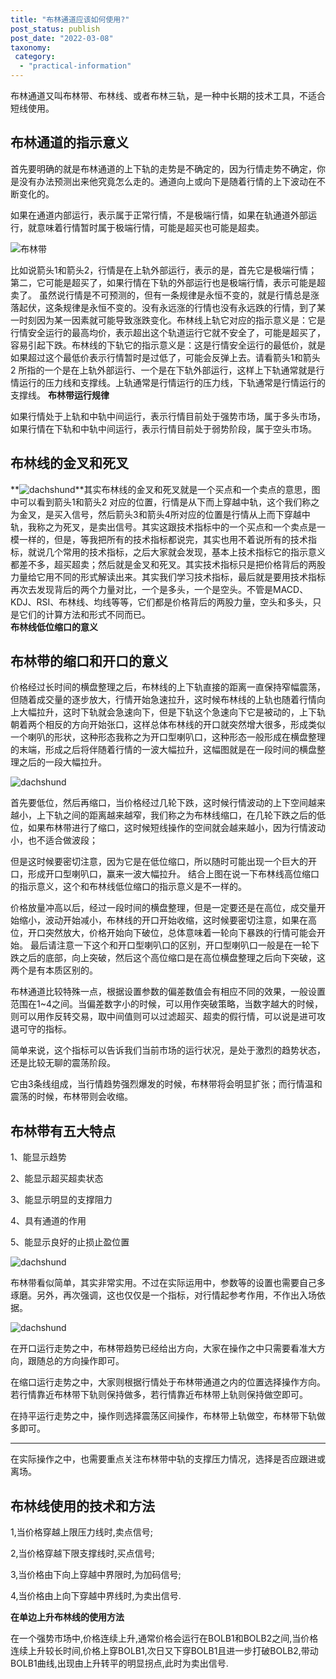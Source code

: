 ```yaml
---
title: "布林通道应该如何使用?"
post_status: publish
post_date: "2022-03-08"
taxonomy:
 category: 
  - "practical-information"
---
```


布林通道又叫布林带、布林线、或者布林三轨，是一种中长期的技术工具，不适合短线使用。

## 布林通道的指示意义

首先要明确的就是布林通道的上下轨的走势是不确定的，因为行情走势不确定，你是没有办法预测出来他究竟怎么走的。通道向上或向下是随着行情的上下波动在不断变化的。

如果在通道内部运行，表示属于正常行情，不是极端行情，如果在轨通道外部运行，就意味着行情暂时属于极端行情，可能是超买也可能是超卖。

![布林带](https://cdn.fendou.la/funstoutiao/2020/12/104126154.png)

比如说箭头1和箭头2，行情是在上轨外部运行，表示的是，首先它是极端行情；第二，它可能是超买了，如果行情在下轨的外部运行也是极端行情，表示可能是超卖了。 虽然说行情是不可预测的，但有一条规律是永恒不变的，就是行情总是涨落起伏，这条规律是永恒不变的。没有永远涨的行情也没有永远跌的行情，到了某一时刻因为某一因素就可能导致涨跌变化。布林线上轨它对应的指示意义是：它是行情安全运行的最高均价，表示超出这个轨道运行它就不安全了，可能是超买了，容易引起下跌。布林线的下轨它的指示意义是：这是行情安全运行的最低价，就是如果超过这个最低价表示行情暂时是过低了，可能会反弹上去。请看箭头1和箭头2 所指的一个是在上轨外部运行、一个是在下轨外部运行，这样上下轨通常就是行情运行的压力线和支撑线。上轨通常是行情运行的压力线，下轨通常是行情运行的支撑线。 **布林带运行规律**

如果行情处于上轨和中轨中间运行，表示行情目前处于强势市场，属于多头市场，如果行情在下轨和中轨中间运行，表示行情目前处于弱势阶段，属于空头市场。

## 布林线的金叉和死叉

**![dachshund](https://cdn.fendou.la/funstoutiao/2020/12/105210408.png ".....png")**其实布林线的金叉和死叉就是一个买点和一个卖点的意思，图中可以看到箭头1和箭头2 对应的位置，行情是从下而上穿越中轨，这个我们称之为金叉，是买入信号，然后箭头3和箭头4所对应的位置是行情从上而下穿越中轨，我称之为死叉，是卖出信号。其实这跟技术指标中的一个买点和一个卖点是一模一样的，但是，等我把所有的技术指标都说完，其实也用不着说所有的技术指标，就说几个常用的技术指标，之后大家就会发现，基本上技术指标它的指示意义都差不多，超买超卖；然后就是金叉和死叉。其实技术指标只是把价格背后的两股力量给它用不同的形式解读出来。其实我们学习技术指标，最后就是要用技术指标再次去发现背后的两个力量对比，一个是多头，一个是空头。不管是MACD、KDJ、RSI、布林线、均线等等，它们都是价格背后的两股力量，空头和多头，只是它们的计算方法和形式不同而已。  
**布林线低位缩口的意义**

## 布林带的缩口和开口的意义

价格经过长时间的横盘整理之后，布林线的上下轨直接的距离一直保持窄幅震荡，但随着成交量的逐步放大，行情开始急速拉升，这时候布林线的上轨也随着行情向上大幅拉升，这时下轨就会急速向下，但是下轨这个急速向下它是被动的，上下轨朝着两个相反的方向开始张口，这样总体布林线的开口就突然增大很多，形成类似一个喇叭的形状，这种形态我称之为开口型喇叭口，这种形态一般形成在横盘整理的末端，形成之后将伴随着行情的一波大幅拉升，这幅图就是在一段时间的横盘整理之后的一段大幅拉升。

![dachshund](https://cdn.fendou.la/funstoutiao/2020/12/105708035.png "图像 6.png")

首先要低位，然后再缩口，当价格经过几轮下跌，这时候行情波动的上下空间越来越小，上下轨之间的距离越来越窄，我们称之为布林线缩口，在几轮下跌之后的低位，如果布林带进行了缩口，这时候短线操作的空间就会越来越小，因为行情波动小，也不适合做波段；

但是这时候要密切注意，因为它是在低位缩口，所以随时可能出现一个巨大的开口，形成开口型喇叭口，赢来一波大幅拉升。 结合上图在说一下布林线高位缩口的指示意义，这个和布林线低位缩口的指示意义是不一样的。

价格放量冲高以后，经过一段时间的横盘整理，但是一定要还是在高位，成交量开始缩小，波动开始减小，布林线的开口开始收缩，这时候要密切注意，如果在高位，开口突然放大，价格开始向下破位，总体意味着一轮向下暴跌的行情可能会开始。 最后请注意一下这个和开口型喇叭口的区别，开口型喇叭口一般是在一轮下跌之后的底部，向上突破，然后这个高位缩口是在高位横盘整理之后向下突破，这两个是有本质区别的。

布林通道比较特殊一点，根据设置参数的偏差数值会有相应不同的效果，一般设置范围在1~4之间。当偏差数字小的时候，可以用作突破策略，当数字越大的时候，则可以用作反转交易，取中间值则可以过滤超买、超卖的假行情，可以说是进可攻退可守的指标。

简单来说，这个指标可以告诉我们当前市场的运行状况，是处于激烈的趋势状态，还是比较无聊的震荡阶段。

它由3条线组成，当行情趋势强烈爆发的时候，布林带将会明显扩张；而行情温和震荡的时候，布林带则会收缩。

## 布林带有五大特点

1、能显示趋势

2、能显示超买超卖状态

3、能显示明显的支撑阻力

4、具有通道的作用

5、能显示良好的止损止盈位置

![dachshund](https://cdn.fendou.la/funstoutiao/2020/12/092131555.png "微信截图_20200917092117.png")

布林带看似简单，其实非常实用。不过在实际运用中，参数等的设置也需要自己多琢磨。另外，再次强调，这也仅仅是一个指标，对行情起参考作用，不作出入场依据。

![dachshund](https://cdn.fendou.la/funstoutiao/2020/12/172511329.jpg "v2-c0faa8cb989e2a15445aebd7aafa33b1_b.jpg")

在开口运行走势之中，布林带趋势已经给出方向，大家在操作之中只需要看准大方向，跟随总的方向操作即可。

在缩口运行走势之中，大家则根据行情处于布林带通道之内的位置选择操作方向。若行情靠近布林带下轨则保持做多，若行情靠近布林带上轨则保持做空即可。

在持平运行走势之中，操作则选择震荡区间操作，布林带上轨做空，布林带下轨做多即可。

* * *

在实际操作之中，也需要重点关注布林带中轨的支撑压力情况，选择是否应跟进或离场。

## 布林线使用的技术和方法

1,当价格穿越上限压力线时,卖点信号;

2,当价格穿越下限支撑线时,买点信号;

3,当价格由下向上穿越中界限时,为加码信号;

4,当价格由上向下穿越中界线时,为卖出信号.

**在单边上升布林线的使用方法**

在一个强势市场中,价格连续上升,通常价格会运行在BOLB1和BOLB2之间,当价格连续上升较长时间,价格上穿BOLB1,次日又下穿BOLB1且进一步打破BOLB2,带动BOLB1曲线,出现由上升转平的明显拐点,此时为卖出信号.
